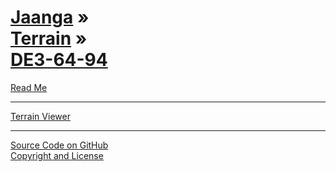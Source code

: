 [Jaanga](../../jaanga.github.io/index.html ) &raquo;<br>[Terrain]( ../terrain/index.html ) &raquo;<br>[DE3-64-94]( ./index.html )
=============================================================================================================================

<p id=rm >
	<a href=JavaScript:displayPage("readme.md",rm); >Read Me</a>
</p>

<!--

<p id=uf >
	<a href=./un-flatland/index.html >unFlatland</a>
</p>

<p id=hw >
	<a href=./hello-world/index.html>Hello World</a>
</p>

<p id=pv >
	<a href=./png-viewer/index.html >PNG Viewer</a>
</p>

-->
****

[Terrain Viewer]( ../terrain-viewer/index.html )

****

[Source Code on GitHub]( https://github.com/jaanga/terrain/ )  
[Copyright and License]( https://github.com/jaanga/jaanga.github.io/blob/master/jaanga-copyright-and-mit-license.md )